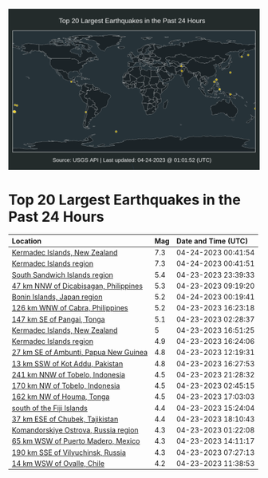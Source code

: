 ![Map](./map.png)

# Top 20 Largest Earthquakes in the Past 24 Hours

| Location | Mag | Date and Time (UTC) |
|:---|:---|:---|
| [Kermadec Islands, New Zealand](https://earthquake.usgs.gov/earthquakes/eventpage/us6000k6mg) | 7.3 | 04-24-2023 00:41:54 |
| [Kermadec Islands region](https://earthquake.usgs.gov/earthquakes/eventpage/at00rtlglr) | 7.3 | 04-24-2023 00:41:51 |
| [South Sandwich Islands region](https://earthquake.usgs.gov/earthquakes/eventpage/us6000k6m6) | 5.4 | 04-23-2023 23:39:33 |
| [47 km NNW of Dicabisagan, Philippines](https://earthquake.usgs.gov/earthquakes/eventpage/us6000k6ix) | 5.3 | 04-23-2023 09:19:20 |
| [Bonin Islands, Japan region](https://earthquake.usgs.gov/earthquakes/eventpage/us6000k6mc) | 5.2 | 04-24-2023 00:19:41 |
| [126 km WNW of Cabra, Philippines](https://earthquake.usgs.gov/earthquakes/eventpage/us6000k6kf) | 5.2 | 04-23-2023 16:23:18 |
| [147 km SE of Pangai, Tonga](https://earthquake.usgs.gov/earthquakes/eventpage/us6000k6hc) | 5.1 | 04-23-2023 02:28:37 |
| [Kermadec Islands, New Zealand](https://earthquake.usgs.gov/earthquakes/eventpage/us6000k6km) | 5 | 04-23-2023 16:51:25 |
| [Kermadec Islands region](https://earthquake.usgs.gov/earthquakes/eventpage/us6000k6ki) | 4.9 | 04-23-2023 16:24:06 |
| [27 km SE of Ambunti, Papua New Guinea](https://earthquake.usgs.gov/earthquakes/eventpage/us6000k6jj) | 4.8 | 04-23-2023 12:19:31 |
| [13 km SSW of Kot Addu, Pakistan](https://earthquake.usgs.gov/earthquakes/eventpage/us6000k6kk) | 4.8 | 04-23-2023 16:27:53 |
| [241 km NNW of Tobelo, Indonesia](https://earthquake.usgs.gov/earthquakes/eventpage/us6000k6lr) | 4.5 | 04-23-2023 21:28:32 |
| [170 km NW of Tobelo, Indonesia](https://earthquake.usgs.gov/earthquakes/eventpage/us6000k6hg) | 4.5 | 04-23-2023 02:45:15 |
| [162 km NW of Houma, Tonga](https://earthquake.usgs.gov/earthquakes/eventpage/us6000k6ks) | 4.5 | 04-23-2023 17:03:03 |
| [south of the Fiji Islands](https://earthquake.usgs.gov/earthquakes/eventpage/us6000k6k5) | 4.4 | 04-23-2023 15:24:04 |
| [37 km ESE of Chubek, Tajikistan](https://earthquake.usgs.gov/earthquakes/eventpage/us6000k6ky) | 4.4 | 04-23-2023 18:10:43 |
| [Komandorskiye Ostrova, Russia region](https://earthquake.usgs.gov/earthquakes/eventpage/us6000k6h3) | 4.3 | 04-23-2023 01:22:08 |
| [65 km WSW of Puerto Madero, Mexico](https://earthquake.usgs.gov/earthquakes/eventpage/us6000k6jy) | 4.3 | 04-23-2023 14:11:17 |
| [190 km SSE of Vilyuchinsk, Russia](https://earthquake.usgs.gov/earthquakes/eventpage/us6000k6ij) | 4.3 | 04-23-2023 07:27:13 |
| [14 km WSW of Ovalle, Chile](https://earthquake.usgs.gov/earthquakes/eventpage/us6000k6jg) | 4.2 | 04-23-2023 11:38:53 |
